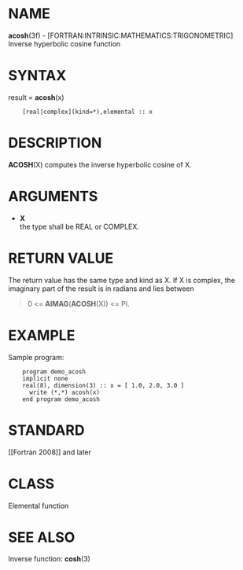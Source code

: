 # NAME

**acosh**(3f) - \[FORTRAN:INTRINSIC:MATHEMATICS:TRIGONOMETRIC\] Inverse
hyperbolic cosine function

# SYNTAX

result = **acosh**(x)

``` 
    [real|complex](kind=*),elemental :: x
```

# DESCRIPTION

**ACOSH**(X) computes the inverse hyperbolic cosine of X.

# ARGUMENTS

  - **X**  
    the type shall be REAL or COMPLEX.

# RETURN VALUE

The return value has the same type and kind as X. If X is complex, the
imaginary part of the result is in radians and lies between

> 0 \<= **AIMAG**(**ACOSH**(X)) \<= PI.

# EXAMPLE

Sample program:

``` 
    program demo_acosh
    implicit none
    real(8), dimension(3) :: x = [ 1.0, 2.0, 3.0 ]
      write (*,*) acosh(x)
    end program demo_acosh
```

# STANDARD

\[\[Fortran 2008\]\] and later

# CLASS

Elemental function

# SEE ALSO

Inverse function: **cosh**(3)
